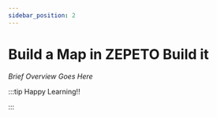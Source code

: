```yaml
---
sidebar_position: 2
---
```


# Build a Map in ZEPETO Build it

_Brief Overview Goes Here_

:::tip Happy Learning!!

<QuestButton text="Go To Quest" link="https://app.stackup.dev/quest_page/build-a-map-in-zepeto-build-it" />

:::
